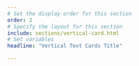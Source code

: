 ```yaml
---
# Set the display order for this section
order: 2
# Specify the layout for this section
include: sections/vertical-card.html
# Set variables
headline: "Vertical Text Cards Title"

---
```

